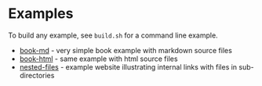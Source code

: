 # Examples

To build any example, see `build.sh` for a command line example.


* [book-md](book-md) - very simple book example with markdown source files
* [book-html](book-html) - same example with html source files
* [nested-files](nested-files) - example website illustrating internal links with  files in sub-directories